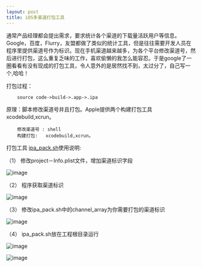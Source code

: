 ```yaml
---
layout: post
title: iOS多渠道打包工具
---
```



通常产品经理都会提出需求，要求统计各个渠道的下载量活跃用户等信息。Google，百度，Flurry，友盟都做了类似的统计工具，但是往往需要开发人员在程序里提供渠道号作为标识。现在手机渠道越来越多，为各个平台修改渠道号，然后进行打包，这么重复乏味的工作，喜欢偷懒的我怎么能容忍。于是google了一圈看看有没有现成的打包工具，令人意外的是居然找不到，太过分了，自己写一个,哈哈！

打包过程：
		
		source code->build->.app->.ipa

原理：脚本修改渠道号并且打包。Apple提供两个构建打包工具xcodebuild,xcrun。
		
		修改渠道号 : shell
		构建打包:	xcodebuild,xcrun。

打包工具 [ipa_pack.sh](https://github.com/akzhou/ipa_pack)使用说明:


（1） 修改project－Info.plist文件，增加渠道标识字段

![image](https://raw.githubusercontent.com/akzhou/ipa_pack/master/images/ECFF25FF-B270-4FE9-88BE-5A5F88626951.png)

（2） 程序获取渠道标识

![image](https://raw.githubusercontent.com/akzhou/ipa_pack/master/images/ECFF25FF-B270-4FE9-88BE-5A5F88626952.png)
	
（3） 修改ipa_pack.sh中的channel_array为你需要打包的渠道标识

![image](https://raw.githubusercontent.com/akzhou/ipa_pack/master/images/ECFF25FF-B270-4FE9-88BE-5A5F88626953.png)

（4） ipa_pack.sh放在工程根目录运行

![image](https://raw.githubusercontent.com/akzhou/ipa_pack/master/images/ECFF25FF-B270-4FE9-88BE-5A5F88626954.png)

![image](https://raw.githubusercontent.com/akzhou/ipa_pack/master/images/ECFF25FF-B270-4FE9-88BE-5A5F88626955.png)



